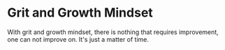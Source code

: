 # Grit and Growth Mindset
With grit and growth mindset, there is nothing that requires improvement, one can not improve on. It's just a matter of time.
